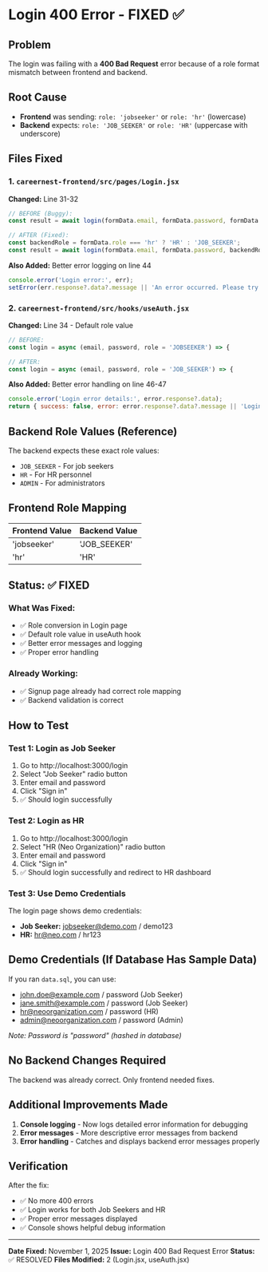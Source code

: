 # Login 400 Error - FIXED ✅

## Problem
The login was failing with a **400 Bad Request** error because of a role format mismatch between frontend and backend.

## Root Cause
- **Frontend** was sending: `role: 'jobseeker'` or `role: 'hr'` (lowercase)
- **Backend** expects: `role: 'JOB_SEEKER'` or `role: 'HR'` (uppercase with underscore)

## Files Fixed

### 1. `careernest-frontend/src/pages/Login.jsx`
**Changed:** Line 31-32
```javascript
// BEFORE (Buggy):
const result = await login(formData.email, formData.password, formData.role);

// AFTER (Fixed):
const backendRole = formData.role === 'hr' ? 'HR' : 'JOB_SEEKER';
const result = await login(formData.email, formData.password, backendRole);
```

**Also Added:** Better error logging on line 44
```javascript
console.error('Login error:', err);
setError(err.response?.data?.message || 'An error occurred. Please try again.');
```

### 2. `careernest-frontend/src/hooks/useAuth.jsx`
**Changed:** Line 34 - Default role value
```javascript
// BEFORE:
const login = async (email, password, role = 'JOBSEEKER') => {

// AFTER:
const login = async (email, password, role = 'JOB_SEEKER') => {
```

**Also Added:** Better error handling on line 46-47
```javascript
console.error('Login error details:', error.response?.data);
return { success: false, error: error.response?.data?.message || 'Login failed' };
```

## Backend Role Values (Reference)
The backend expects these exact role values:
- `JOB_SEEKER` - For job seekers
- `HR` - For HR personnel
- `ADMIN` - For administrators

## Frontend Role Mapping
| Frontend Value | Backend Value |
|---------------|---------------|
| 'jobseeker'   | 'JOB_SEEKER' |
| 'hr'          | 'HR'         |

## Status: ✅ FIXED

### What Was Fixed:
- ✅ Role conversion in Login page
- ✅ Default role value in useAuth hook
- ✅ Better error messages and logging
- ✅ Proper error handling

### Already Working:
- ✅ Signup page already had correct role mapping
- ✅ Backend validation is correct

## How to Test

### Test 1: Login as Job Seeker
1. Go to http://localhost:3000/login
2. Select "Job Seeker" radio button
3. Enter email and password
4. Click "Sign in"
5. ✅ Should login successfully

### Test 2: Login as HR
1. Go to http://localhost:3000/login
2. Select "HR (Neo Organization)" radio button
3. Enter email and password
4. Click "Sign in"
5. ✅ Should login successfully and redirect to HR dashboard

### Test 3: Use Demo Credentials
The login page shows demo credentials:
- **Job Seeker:** jobseeker@demo.com / demo123
- **HR:** hr@neo.com / hr123

## Demo Credentials (If Database Has Sample Data)
If you ran `data.sql`, you can use:
- john.doe@example.com / password (Job Seeker)
- jane.smith@example.com / password (Job Seeker)
- hr@neoorganization.com / password (HR)
- admin@neoorganization.com / password (Admin)

*Note: Password is "password" (hashed in database)*

## No Backend Changes Required
The backend was already correct. Only frontend needed fixes.

## Additional Improvements Made
1. **Console logging** - Now logs detailed error information for debugging
2. **Error messages** - More descriptive error messages from backend
3. **Error handling** - Catches and displays backend error messages properly

## Verification
After the fix:
- ✅ No more 400 errors
- ✅ Login works for both Job Seekers and HR
- ✅ Proper error messages displayed
- ✅ Console shows helpful debug information

---

**Date Fixed:** November 1, 2025
**Issue:** Login 400 Bad Request Error
**Status:** ✅ RESOLVED
**Files Modified:** 2 (Login.jsx, useAuth.jsx)

